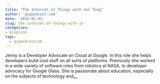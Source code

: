 ```yaml
---
title: "The Internet of Things with Jen Tong"
author: 'gcppodcast.com'
date: '2016-02-03'
slug: the-internet-of-things-with-je
categories:
- bloglink
tags:
  - gcppodcastcom
---
```


Jenny is a Developer Advocate on Cloud at Google. In this role she helps developers build cool stuff on all sorts of platforms. Previously she worked in a wide variety of software roles from robotics at NASA, to developer advocacy for Google Glass. She is passionate about education, especially on the subjects of technology and[... <i class="fas fa-external-link-alt"></i>](https://www.gcppodcast.com/post/episode-11-internet-of-things-with-jen-tong/)

